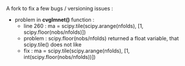
A fork to fix a few bugs / versioning issues : 

* problem in **cvglmnet()** function : 
  * line 260 : ma = scipy.tile(scipy.arange(nfolds), [1, scipy.floor(nobs/nfolds)]) 
  * problem : scipy.floor(nobs/nfolds) returned a float variable, that scipy.tile() does not like
  * fix : ma = scipy.tile(scipy.arange(nfolds), [1, int(scipy.floor(nobs/nfolds))])
